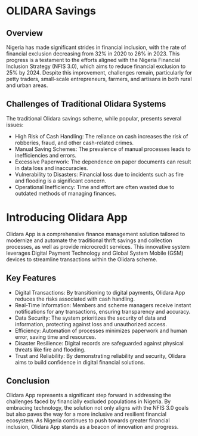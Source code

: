 # OLIDARA Savings

## Overview
Nigeria has made significant strides in financial inclusion, with the rate of financial exclusion decreasing from 32% in 2020 to 26% in 2023. This progress is a testament to the efforts aligned with the Nigeria Financial Inclusion Strategy (NFIS 3.0), which aims to reduce financial exclusion to 25% by 2024. Despite this improvement, challenges remain, particularly for petty traders, small-scale entrepreneurs, farmers, and artisans in both rural and urban areas.

## Challenges of Traditional Olidara Systems
The traditional Olidara savings scheme, while popular, presents several issues:
- High Risk of Cash Handling: The reliance on cash increases the risk of robberies, fraud, and other cash-related crimes.
- Manual Saving Schemes: The prevalence of manual processes leads to inefficiencies and errors.
- Excessive Paperwork: The dependence on paper documents can result in data loss and inaccuracies.
- Vulnerability to Disasters: Financial loss due to incidents such as fire and flooding is a significant concern.
- Operational Inefficiency: Time and effort are often wasted due to outdated methods of managing finances.
# Introducing Olidara App
Olidara App is a comprehensive finance management solution tailored to modernize and automate the traditional thrift savings and collection processes, as well as provide microcredit services. This innovative system leverages Digital Payment Technology and Global System Mobile (GSM) devices to streamline transactions within the Olidara scheme.

## Key Features
- Digital Transactions: By transitioning to digital payments, Olidara App reduces the risks associated with cash handling.
- Real-Time Information: Members and scheme managers receive instant notifications for any transactions, ensuring transparency and accuracy.
- Data Security: The system prioritizes the security of data and information, protecting against loss and unauthorized access.
- Efficiency: Automation of processes minimizes paperwork and human error, saving time and resources.
- Disaster Resilience: Digital records are safeguarded against physical threats like fire and flooding.
- Trust and Reliability: By demonstrating reliability and security, Olidara aims to build confidence in digital financial solutions.

## Conclusion
Olidara App represents a significant step forward in addressing the challenges faced by financially excluded populations in Nigeria. By embracing technology, the solution not only aligns with the NFIS 3.0 goals but also paves the way for a more inclusive and resilient financial ecosystem. As Nigeria continues to push towards greater financial inclusion, Olidara App stands as a beacon of innovation and progress.
